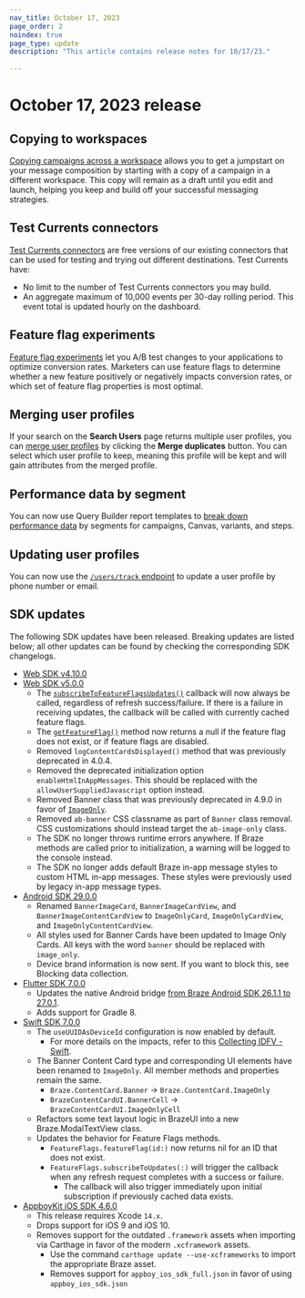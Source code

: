 ```yaml
---
nav_title: October 17, 2023
page_order: 2
noindex: true
page_type: update
description: "This article contains release notes for 10/17/23."
 
---
```

# October 17, 2023 release
## Copying to workspaces

[Copying campaigns across a workspace]({{site.baseurl}}/user_guide/engagement_tools/campaigns/managing_campaigns/copying_to_workspace/) allows you to get a jumpstart on your message composition by starting with a copy of a campaign in a different workspace. This copy will remain as a draft until you edit and launch, helping you keep and build off your successful messaging strategies.

## Test Currents connectors

[Test Currents connectors]({{site.baseurl}}/user_guide/data_and_analytics/braze_currents/setting_up_currents/#test-currents-connectors) are free versions of our existing connectors that can be used for testing and trying out different destinations. Test Currents have:

- No limit to the number of Test Currents connectors you may build.
- An aggregate maximum of 10,000 events per 30-day rolling period. This event total is updated hourly on the dashboard.

## Feature flag experiments

[Feature flag experiments]({{site.baseurl}}/developer_guide/platform_wide/feature_flags/experiments/) let you A/B test changes to your applications to optimize conversion rates. Marketers can use feature flags to determine whether a new feature positively or negatively impacts conversion rates, or which set of feature flag properties is most optimal.

## Merging user profiles

If your search on the **Search Users** page returns multiple user profiles, you can [merge user profiles]({{site.baseurl}}/user_guide/engagement_tools/segments/user_profiles#merge-profiles) by clicking the **Merge duplicates** button. You can select which user profile to keep, meaning this profile will be kept and will gain attributes from the merged profile.

## Performance data by segment

You can now use Query Builder report templates to [break down performance data]({{site.baseurl}}/user_guide/data_and_analytics/reporting/viewing_and_understanding_segment_data/#performance-data-by-segment) by segments for campaigns, Canvas, variants, and steps.

## Updating user profiles

You can now use the [`/users/track` endpoint]({{site.baseurl}}/api/endpoints/user_data/post_user_track/) to update a user profile by phone number or email.

## SDK updates
 
The following SDK updates have been released. Breaking updates are listed below; all other updates can be found by checking the corresponding SDK changelogs.
 
- [Web SDK v4.10.0](https://github.com/braze-inc/braze-web-sdk/blob/master/CHANGELOG.md)
- [Web SDK v5.0.0](https://github.com/braze-inc/braze-web-sdk/blob/master/CHANGELOG.md)
    - The [`subscribeToFeatureFlagsUpdates()`](https://js.appboycdn.com/web-sdk/latest/doc/modules/braze.html#subscribetofeatureflagsupdates) callback will now always be called, regardless of refresh success/failure. If there is a failure in receiving updates, the callback will be called with currently cached feature flags.
    - The [`getFeatureFlag()`](https://js.appboycdn.com/web-sdk/latest/doc/modules/braze.html#getfeatureflag) method now returns a null if the feature flag does not exist, or if feature flags are disabled.
    - Removed `logContentCardsDisplayed()` method that was previously deprecated in 4.0.4.
    - Removed the deprecated initialization option `enableHtmlInAppMessages`. This should be replaced with the `allowUserSuppliedJavascript` option instead.
    - Removed Banner class that was previously deprecated in 4.9.0 in favor of [`ImageOnly`](https://js.appboycdn.com/web-sdk/latest/doc/classes/braze.imageonly.html).
    - Removed `ab-banner` CSS classname as part of `Banner` class removal. CSS customizations should instead target the `ab-image-only` class.
    - The SDK no longer throws runtime errors anywhere. If Braze methods are called prior to initialization, a warning will be logged to the console instead.
    - The SDK no longer adds default Braze in-app message styles to custom HTML in-app messages. These styles were previously used by legacy in-app message types.
- [Android SDK 29.0.0](https://github.com/braze-inc/braze-android-sdk/blob/master/CHANGELOG.md)
    - Renamed `BannerImageCard`, `BannerImageCardView`, and `BannerImageContentCardView` to `ImageOnlyCard`, `ImageOnlyCardView`, and `ImageOnlyContentCardView`.
    - All styles used for Banner Cards have been updated to Image Only Cards. All keys with the word `banner` should be replaced with `image_only`.
    - Device brand information is now sent. If you want to block this, see Blocking data collection.
- [Flutter SDK 7.0.0](https://pub.dev/packages/braze_plugin/changelog)
    - Updates the native Android bridge [from Braze Android SDK 26.1.1 to 27.0.1](https://github.com/braze-inc/braze-android-sdk/blob/master/CHANGELOG.md#2701).
    - Adds support for Gradle 8.
- [Swift SDK 7.0.0](https://github.com/braze-inc/braze-swift-sdk/blob/main/CHANGELOG.md)
    - The `useUUIDAsDeviceId` configuration is now enabled by default.
        - For more details on the impacts, refer to this [Collecting IDFV - Swift]({{site.baseurl}}/developer_guide/platform_integration_guides/swift/initial_sdk_setup/swift_idfv/).
    - The Banner Content Card type and corresponding UI elements have been renamed to `ImageOnly`. All member methods and properties remain the same.
        - `Braze.ContentCard.Banner` → `Braze.ContentCard.ImageOnly`
        - `BrazeContentCardUI.BannerCell` → `BrazeContentCardUI.ImageOnlyCell`
    - Refactors some text layout logic in BrazeUI into a new Braze.ModalTextView class.
    - Updates the behavior for Feature Flags methods.
        - `FeatureFlags.featureFlag(id:)` now returns nil for an ID that does not exist.
        - `FeatureFlags.subscribeToUpdates(:)` will trigger the callback when any refresh request completes with a success or failure.
            - The callback will also trigger immediately upon initial subscription if previously cached data exists.
- [AppboyKit iOS SDK 4.6.0](https://github.com/Appboy/appboy-ios-sdk/releases/tag/4.6.0)
    - This release requires Xcode `14.x`.
    - Drops support for iOS 9 and iOS 10.
    - Removes support for the outdated `.framework` assets when importing via Carthage in favor of the modern `.xcframework` assets.
        - Use the command `carthage update --use-xcframeworks` to import the appropriate Braze asset.
        - Removes support for `appboy_ios_sdk_full.json` in favor of using `appboy_ios_sdk.json`
